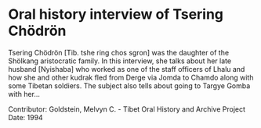 # Oral history interview of Tsering Chödrön


Tsering Chödrön [Tib. tshe ring chos sgron] was the daughter of the Shölkang aristocratic family. In this interview, she talks about her late husband [Nyishaba] who worked as one of the staff officers of Lhalu and how she and other kudrak fled from Derge via Jomda to Chamdo along with some Tibetan soldiers. The subject also tells about going to Targye Gomba with her...


Contributor:
                        Goldstein, Melvyn C. - Tibet Oral History and Archive Project  
Date:
1994  
